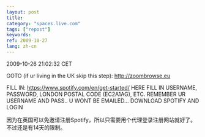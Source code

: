 ```yaml
---
layout: post
title: 
category: "spaces.live.com"
tags: ["repost"]
keywords: 
ref: 2009-10-27
lang: zh-cn
---
```


2009-10-26 21:02:32 CET

GOTO (if ur living in the UK skip this step):
http://zoombrowse.eu

FILL IN:
https://www.spotify.com/en/get-started/
HERE FILL IN USERNAME, PASSWORD, LONDON POSTAL CODE (EC2A1AG), ETC.
REMEMBER UR USERNAME AND PASS.. U WONT BE EMAILED... DOWNLOAD SPOTIFY AND LOGIN

因为在英国可以免邀请注册Spotify，所以只需要用个代理登录注册网站就好了。不过还是有14天的限制。

